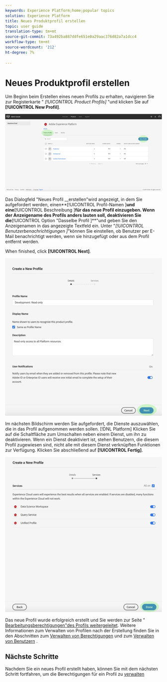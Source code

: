 ```yaml
---
keywords: Experience Platform;home;popular topics
solution: Experience Platform
title: Neues Produktprofil erstellen
topic: user guide
translation-type: tm+mt
source-git-commit: 73a492ba887ddfe651e0a29aac376d82a7a1dcc4
workflow-type: tm+mt
source-wordcount: '212'
ht-degree: 7%

---
```



# Neues Produktprofil erstellen

Um Beginn beim Erstellen eines neuen Profils zu erhalten, navigieren Sie zur Registerkarte &quot; *[!UICONTROL Product Profils]* &quot;und klicken Sie auf **[!UICONTROL New Profil]**.

![new-Profil-button](../images/new-profile-button.png)

Das Dialogfeld &quot;Neues Profil __erstellen&quot;wird angezeigt, in dem Sie aufgefordert werden, einen**[!UICONTROL  Profil-Namen ]**und eine**[!UICONTROL  Beschreibung ]**für das neue Profil einzugeben. Wenn der Anzeigename des Profils anders lauten soll, deaktivieren Sie die**[!UICONTROL  Option &quot;Dasselbe Profil ]**&quot;und geben Sie den Anzeigenamen in das angezeigte Textfeld ein. Unter &quot;*[!UICONTROL  Benutzerbenachrichtigungen ]*&quot;können Sie einstellen, ob Benutzer per E-Mail benachrichtigt werden, wenn sie hinzugefügt oder aus dem Profil entfernt werden.

When finished, click **[!UICONTROL Next]**.

![new-Profil-details](../images/new-profile-details.png)

Im nächsten Bildschirm werden Sie aufgefordert, die Dienste auszuwählen, die in das Profil aufgenommen werden sollen. [!DNL Platform] Klicken Sie auf die Schaltfläche zum Umschalten neben einem Dienst, um ihn zu deaktivieren. Wenn ein Dienst deaktiviert ist, stehen Benutzern, die diesem Profil zugewiesen sind, nicht alle mit diesem Dienst verknüpften Funktionen zur Verfügung. Klicken Sie abschließend auf **[!UICONTROL Fertig]**.

![new-Profil-services](../images/new-profile-services.png)

Das neue Profil wurde erfolgreich erstellt und Sie werden zur Seite &quot; [Bearbeitungsberechtigungen&quot;des Profils weitergeleitet](#edit-permissions). Weitere Informationen zum Verwalten von Profilen nach der Erstellung finden Sie in den Abschnitten zum [Verwalten von Berechtigungen](#manage-permissions-for-a-product-profile) und zum [Verwalten von Benutzern](#manage-users-for-a-product-profile) .

## Nächste Schritte

Nachdem Sie ein neues Profil erstellt haben, können Sie mit dem nächsten Schritt fortfahren, um die Berechtigungen für ein Profil zu [verwalten](permissions.md)